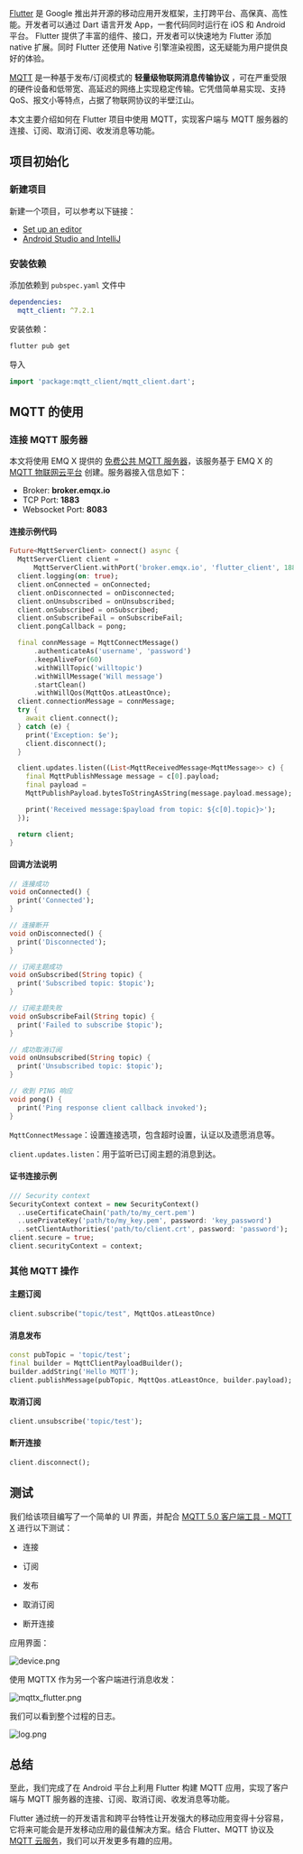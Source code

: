 
[Flutter](https://flutter.dev/) 是 Google 推出并开源的移动应用开发框架，主打跨平台、高保真、高性能。开发者可以通过 Dart 语言开发 App，一套代码同时运行在 iOS 和 Android 平台。 Flutter 提供了丰富的组件、接口，开发者可以快速地为 Flutter 添加 native 扩展。同时 Flutter 还使用  Native 引擎渲染视图，这无疑能为用户提供良好的体验。

[MQTT](https://www.emqx.cn/mqtt) 是一种基于发布/订阅模式的 **轻量级物联网消息传输协议** ，可在严重受限的硬件设备和低带宽、高延迟的网络上实现稳定传输。它凭借简单易实现、支持 QoS、报文小等特点，占据了物联网协议的半壁江山。

本文主要介绍如何在 Flutter 项目中使用 MQTT，实现客户端与 MQTT 服务器的连接、订阅、取消订阅、收发消息等功能。

## 项目初始化

### 新建项目

新建一个项目，可以参考以下链接：

- [Set up an editor](https://flutter.dev/docs/get-started/editor?tab=androidstudio)
- [Android Studio and IntelliJ](https://flutter.dev/docs/development/tools/android-studio)

### 安装依赖

添加依赖到 `pubspec.yaml` 文件中

```yaml
dependencies: 
  mqtt_client: ^7.2.1
```

安装依赖：

```bash
flutter pub get
```

导入

```dart
import 'package:mqtt_client/mqtt_client.dart';
```



## MQTT 的使用

### 连接 MQTT 服务器

本文将使用 EMQ X 提供的 [免费公共 MQTT 服务器](https://www.emqx.cn/mqtt/public-mqtt5-broker)，该服务基于 EMQ X 的 [MQTT 物联网云平台](https://cloud.emqx.io) 创建。服务器接入信息如下：

- Broker: **broker.emqx.io**
- TCP Port: **1883**
- Websocket Port: **8083**

#### 连接示例代码

```dart
Future<MqttServerClient> connect() async {
  MqttServerClient client =
      MqttServerClient.withPort('broker.emqx.io', 'flutter_client', 1883);
  client.logging(on: true);
  client.onConnected = onConnected;
  client.onDisconnected = onDisconnected;
  client.onUnsubscribed = onUnsubscribed;
  client.onSubscribed = onSubscribed;
  client.onSubscribeFail = onSubscribeFail;
  client.pongCallback = pong;

  final connMessage = MqttConnectMessage()
      .authenticateAs('username', 'password')
      .keepAliveFor(60)
      .withWillTopic('willtopic')
      .withWillMessage('Will message')
      .startClean()
      .withWillQos(MqttQos.atLeastOnce);
  client.connectionMessage = connMessage;
  try {
    await client.connect();
  } catch (e) {
    print('Exception: $e');
    client.disconnect();
  }

  client.updates.listen((List<MqttReceivedMessage<MqttMessage>> c) {
    final MqttPublishMessage message = c[0].payload;
    final payload =
    MqttPublishPayload.bytesToStringAsString(message.payload.message);

    print('Received message:$payload from topic: ${c[0].topic}>');
  });

  return client;
}
```

#### 回调方法说明

```dart
// 连接成功
void onConnected() {
  print('Connected');
}

// 连接断开
void onDisconnected() {
  print('Disconnected');
}

// 订阅主题成功
void onSubscribed(String topic) {
  print('Subscribed topic: $topic');
}

// 订阅主题失败
void onSubscribeFail(String topic) {
  print('Failed to subscribe $topic');
}

// 成功取消订阅
void onUnsubscribed(String topic) {
  print('Unsubscribed topic: $topic');
}

// 收到 PING 响应
void pong() {
  print('Ping response client callback invoked');
}
```

`MqttConnectMessage`：设置连接选项，包含超时设置，认证以及遗愿消息等。

`client.updates.listen`：用于监听已订阅主题的消息到达。

#### 证书连接示例

```dart
/// Security context
SecurityContext context = new SecurityContext()
  ..useCertificateChain('path/to/my_cert.pem')
  ..usePrivateKey('path/to/my_key.pem', password: 'key_password')
  ..setClientAuthorities('path/to/client.crt', password: 'password');
client.secure = true;
client.securityContext = context;
```

### 其他 MQTT 操作

#### 主题订阅

```dart
client.subscribe("topic/test", MqttQos.atLeastOnce)
```

#### 消息发布

```dart
const pubTopic = 'topic/test';
final builder = MqttClientPayloadBuilder();
builder.addString('Hello MQTT');
client.publishMessage(pubTopic, MqttQos.atLeastOnce, builder.payload);
```

#### 取消订阅

```dart
client.unsubscribe('topic/test');
```

#### 断开连接

```dart
client.disconnect();
```



## 测试

我们给该项目编写了一个简单的 UI 界面，并配合 [MQTT 5.0 客户端工具 - MQTT X](https://mqttx.app/zh) 进行以下测试：

- 连接

- 订阅

- 发布

- 取消订阅

- 断开连接

应用界面：

![device.png](https://static.emqx.net/images/9c6e9d500faa607512eaa5d767630474.png)

使用 MQTTX 作为另一个客户端进行消息收发：

![mqttx_flutter.png](https://static.emqx.net/images/ac306b8d6139cdcd2a7446de58c87847.png)


我们可以看到整个过程的日志。

![log.png](https://static.emqx.net/images/d5e2065b8265787de99d1daefd7ba444.png)

## 总结

至此，我们完成了在 Android 平台上利用 Flutter 构建 MQTT 应用，实现了客户端与 MQTT 服务器的连接、订阅、取消订阅、收发消息等功能。

Flutter 通过统一的开发语言和跨平台特性让开发强大的移动应用变得十分容易，它将来可能会是开发移动应用的最佳解决方案。结合 Flutter、MQTT 协议及 [MQTT 云服务](https://cloud.emqx.cn/)，我们可以开发更多有趣的应用。

